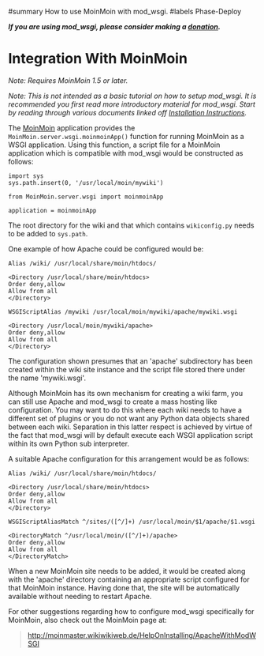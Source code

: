 ﻿#summary How to use MoinMoin with mod\_wsgi.
#labels Phase-Deploy

_**If you are using mod\_wsgi, please consider making a
[donation](HowToContributeBack.md).**_

# Integration With MoinMoin #

_Note: Requires MoinMoin 1.5 or later._

_Note: This is not intended as a basic tutorial on how to setup mod\_wsgi.
It is recommended you first read more introductory material for mod\_wsgi.
Start by reading through various documents linked off
[Installation Instructions](InstallationInstructions.md)._

The [MoinMoin](http://moinmoin.wikiwikiweb.de/) application provides the
`MoinMoin.server.wsgi.moinmoinApp()` function for running MoinMoin as a
WSGI application. Using this function, a script file for a MoinMoin
application which is compatible with mod\_wsgi would be constructed as
follows:

```
import sys
sys.path.insert(0, '/usr/local/moin/mywiki')

from MoinMoin.server.wsgi import moinmoinApp

application = moinmoinApp
```

The root directory for the wiki and that which contains `wikiconfig.py`
needs to be added to `sys.path`.

One example of how Apache could be configured would be:

```
Alias /wiki/ /usr/local/share/moin/htdocs/

<Directory /usr/local/share/moin/htdocs>
Order deny,allow
Allow from all
</Directory>

WSGIScriptAlias /mywiki /usr/local/moin/mywiki/apache/mywiki.wsgi

<Directory /usr/local/moin/mywiki/apache>
Order deny,allow
Allow from all
</Directory>
```

The configuration shown presumes that an 'apache' subdirectory has been
created within the wiki site instance and the script file stored there
under the name 'mywiki.wsgi'.

Although MoinMoin has its own mechanism for creating a wiki farm, you can
still use Apache and mod\_wsgi to create a mass hosting like configuration.
You may want to do this where each wiki needs to have a different set of
plugins or you do not want any Python data objects shared between each
wiki. Separation in this latter respect is achieved by virtue of the fact
that mod\_wsgi will by default execute each WSGI application script within
its own Python sub interpreter.

A suitable Apache configuration for this arrangement would be as follows:

```
Alias /wiki/ /usr/local/share/moin/htdocs/

<Directory /usr/local/share/moin/htdocs>
Order deny,allow
Allow from all
</Directory>

WSGIScriptAliasMatch ^/sites/([^/]+) /usr/local/moin/$1/apache/$1.wsgi

<DirectoryMatch ^/usr/local/moin/([^/]+)/apache>
Order deny,allow
Allow from all
</DirectoryMatch>
```

When a new MoinMoin site needs to be added, it would be created along with
the 'apache' directory containing an appropriate script configured for that
MoinMoin instance. Having done that, the site will be automatically
available without needing to restart Apache.

For other suggestions regarding how to configure mod\_wsgi specifically
for MoinMoin, also check out the MoinMoin page at:

> http://moinmaster.wikiwikiweb.de/HelpOnInstalling/ApacheWithModWSGI